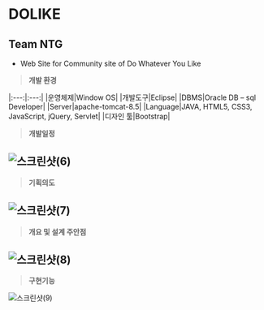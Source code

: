 # DOLIKE

## Team NTG
- Web Site for Community site of Do Whatever You Like

> **개발 환경**

|:---:|:---:|
|운영체제|Window OS|
|개발도구|Eclipse|
|DBMS|Oracle DB – sql Developer|
|Server|apache-tomcat-8.5|
|Language|JAVA, HTML5, CSS3, JavaScript, jQuery, Servlet|
|디자인 툴|Bootstrap|

> **개발일정**

![스크린샷(6)](https://user-images.githubusercontent.com/84160340/136980916-1661cdbc-90b0-4278-abf8-0e6987a6244b.png)
---
> **기획의도**

![스크린샷(7)](https://user-images.githubusercontent.com/84160340/136981631-b9dcd142-0489-4f2c-9d9a-dac1525585e9.png)
---
> **개요 및 설계 주안점**

![스크린샷(8)](https://user-images.githubusercontent.com/84160340/136981661-44605ffc-bda5-401d-b284-a405766d2fd7.png)
---
> **구현기능**

![스크린샷(9)](https://user-images.githubusercontent.com/84160340/136981677-7307e02b-12b7-400f-a4ea-67f6a00e5673.png)



